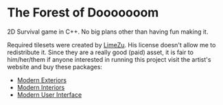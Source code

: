 # The Forest of Dooooooom

2D Survival game in C++. No big plans other than having fun making it.

Required tilesets were created by [LimeZu][limezu]. His license doesn't allow 
me to redistribute it. Since they are a really good (paid) asset, it is fair to
him/her/them if anyone interested in running this project visit the artist's
website and buy these packages:

* [Modern Exteriors][limezu-ext]
* [Modern Interiors][limezu-int]
* [Modern User Interface][limezu-ui]

[limezu]: https://limezu.itch.io/
[limezu-int]: https://limezu.itch.io/moderninteriors
[limezu-ext]: https://limezu.itch.io/modernexteriors
[limezu-ui]: https://limezu.itch.io/modernuserinterface
